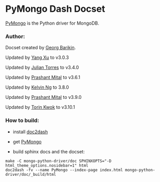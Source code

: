 PyMongo Dash Docset
=======================

[PyMongo](http://api.mongodb.org/python) is the Python driver for MongoDB.

### Author:

Docset created by [Georg Barikin](https://github.com/gebrkn).

Updated by [Yang Xu](https://github.com/xyoun) to v3.0.3

Updated by [Julian Torres](https://github.com/macintacos) to v3.4.0

Updated by [Prashant Mital](https://github.com/prashantmital) to v3.6.1

Updated by [Kelvin Ng](https://github.com/hoishing) to 3.8.0

Updated by [Prashant Mital](https://github.com/prashantmital) to v3.9.0

Updated by [Torin Kwok](https://github.com/torinkwok) to v3.10.1

### How to build:

- install [doc2dash](https://pypi.python.org/pypi/doc2dash)

- get [PyMongo](https://github.com/mongodb/mongo-python-driver.git)

- build sphinx docs and the docset:

```
make -C mongo-python-driver/doc SPHINXOPTS="-D html_theme_options.nosidebar=1" html
doc2dash -fv --name PyMongo --index-page index.html mongo-python-driver/doc/_build/html
````
